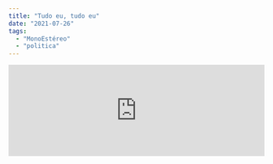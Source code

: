 ```yaml
---
title: "Tudo eu, tudo eu"
date: "2021-07-26"
tags: 
  - "MonoEstéreo"
  - "politica"
---
```


<iframe src="https://anchor.fm/monoestereo/embed/episodes/Tudo-eu--tudo-eu-e151esq" height="180px" width="100%" frameborder="0" scrolling="no" style="width:100%;height:180px"></iframe>
